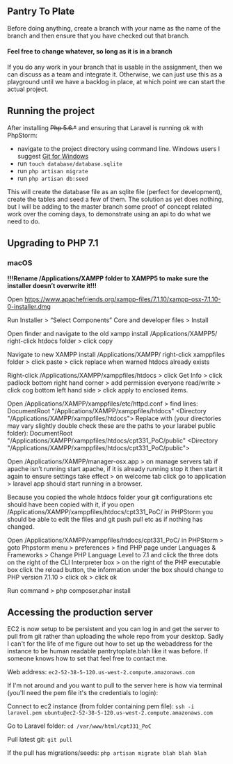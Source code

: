 ## Pantry To Plate
Before doing anything, create a branch with your name as the name of the branch and then ensure that you have checked out that branch.

#### Feel free to change whatever, so long as it is in a branch
If you do any work in your branch that is usable in the assignment, then we can discuss as a team and integrate it.
Otherwise, we can just use this as a playground until we have a backlog in place, at which point we can start the 
actual project.

## Running the project
After installing ~~Php 5.6.*~~ and ensuring that Laravel is running ok with PhpStorm:
- navigate to the project directory using command line. Windows users I suggest [Git for Windows](https://git-for-windows.github.io/)
- run `touch database/database.sqlite`
- run `php artisan migrate`
- run `php artisan db:seed`

This will create the database file as an sqlite file (perfect for development), create the tables and seed a few of them.
The solution as yet does nothing, but I will be adding to the master branch some proof of concept related work over the coming days,
to demonstrate using an api to do what we need to do.

## Upgrading to PHP 7.1
### macOS
**!!!Rename /Applications/XAMPP folder to XAMPP5 to make sure the installer doesn’t overwrite it!!!**

Open https://www.apachefriends.org/xampp-files/7.1.10/xampp-osx-7.1.10-0-installer.dmg

Run Installer > “Select Components” Core and developer files > Install

Open finder and navigate to the old xampp install /Applications/XAMPP5/ right-click htdocs folder > click copy

Navigate to new XAMPP install /Applications/XAMPP/ right-click xamppfiles folder > click paste > click replace when warned htdocs already exists

Right-click /Applications/XAMPP/xamppfiles/htdocs > click Get Info > click padlock bottom right hand corner > add permission everyone read/write > click cog bottom left hand side > click apply to enclosed items.

Open /Applications/XAMPP/xamppfiles/etc/httpd.conf > find lines:
DocumentRoot "/Applications/XAMPP/xamppfiles/htdocs"
<Directory "/Applications/XAMPP/xamppfiles/htdocs">
Replace with (your directories may vary slightly double check these are the paths to your larabel public folder):
DocumentRoot "/Applications/XAMPP/xamppfiles/htdocs/cpt331_PoC/public"
<Directory "/Applications/XAMPP/xamppfiles/htdocs/cpt331_PoC/public">

Open /Applications/XAMPP/manager-osx.app > on manage servers tab if apache isn’t running start apache, if it is already running stop it then start it again to ensure settings take effect > on welcome tab click go to application > laravel app should start running in a browser.

Because you copied the whole htdocs folder your git configurations etc should have been copied with it, if you open /Applications/XAMPP/xamppfiles/htdocs/cpt331_PoC/ in PHPStorm you should be able to edit the files and git push pull etc as if nothing has changed.

Open /Applications/XAMPP/xamppfiles/htdocs/cpt331_PoC/ in PHPStorm > goto Phpstorm menu > preferences > find PHP page under Languages & Frameworks > Change PHP Language Level to 7.1 and click the three dots on the right of the CLI Interpreter box > on the right of the PHP executable box click the reload button, the information under the box should change to PHP version 7.1.10 > click ok > click ok

Run command > php composer.phar install

## Accessing the production server
EC2 is now setup to be persistent and you can log in and get the server to pull from git rather than uploading the whole repo from your desktop.
Sadly I can't for the life of me figure out how to set up the webaddress for the instance to be human readable pantrytoplate.blah like it was before. If someone knows how to set that feel free to contact me.

Web address:
`ec2-52-38-5-120.us-west-2.compute.amazonaws.com`

If I'm not around and you want to pull to the server here is how via terminal (you'll need the pem file it's the credentials to login):

Connect to ec2 instance (from folder containing pem file):
`ssh -i laravel.pem ubuntu@ec2-52-38-5-120.us-west-2.compute.amazonaws.com`

Go to Laravel folder:
`cd /var/www/html/cpt331_PoC`

Pull latest git:
`git pull`

If the pull has migrations/seeds:
`php artisan migrate blah blah blah`

